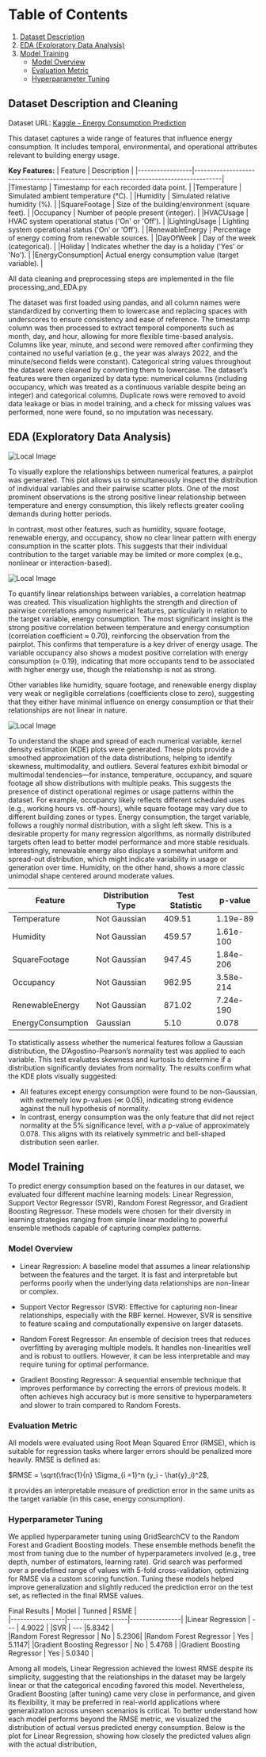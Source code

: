 # Table of Contents

1. [Dataset Description](#dataset-description-and-cleaning)
2. [EDA (Exploratory Data Analysis)](#eda-exploratory-data-analysis)
3. [Model Training](#model-training)
   - [Model Overview](#model-overview)
   - [Evaluation Metric](#evaluation-metric)
   - [Hyperparameter Tuning](#hyperparameter-tuning) 

## Dataset Description and Cleaning

Dataset URL: [Kaggle - Energy Consumption Prediction](https://www.kaggle.com/datasets/mrsimple07/energy-consumption-prediction/data)

This dataset captures a wide range of features that influence energy consumption. It includes temporal, environmental, and operational attributes relevant to building energy usage.

**Key Features:**
| Feature         |	Description                                                                          |
|-----------------|--------------------------------------------------------------------------------------|
|Timestamp        |	Timestamp for each recorded data point.                                       |
|Temperature      |	Simulated ambient temperature (°C).                                                  |
|Humidity         |	Simulated relative humidity (%).                                                     |
|SquareFootage    |	Size of the building/environment (square feet).                                               |
|Occupancy        |	Number of people present (integer).                                               |
|HVACUsage        |	HVAC system operational status ('On' or 'Off').                                     |
|LightingUsage    |	Lighting system operational status ('On' or 'Off').                                 |
|RenewableEnergy  |	Percentage of energy coming from renewable sources.                                       |
|DayOfWeek        |	Day of the week (categorical).                                                       |
|Holiday          |	Indicates whether the day is a holiday ('Yes' or 'No').                                   |
|EnergyConsumption|	Actual energy consumption value (target variable).                                         |


All data cleaning and preprocessing steps are implemented in the file processing_and_EDA.py

The dataset was first loaded using pandas, and all column names were standardized by converting them to lowercase and replacing spaces with underscores to ensure consistency and ease of reference. The timestamp column was then processed to extract temporal components such as month, day, and hour, allowing for more flexible time-based analysis. Columns like year, minute, and second were removed after confirming they contained no useful variation (e.g., the year was always 2022, and the minute/second fields were constant). Categorical string values throughout the dataset were cleaned by converting them to lowercase.
The dataset’s features were then organized by data type: numerical columns (including occupancy, which was treated as a continuous variable despite being an integer) and categorical columns. Duplicate rows were removed to avoid data leakage or bias in model training, and a check for missing values was performed, none were found, so no imputation was necessary.

## EDA (Exploratory Data Analysis)

![Local Image](./images/pairplot.png)

To visually explore the relationships between numerical features, a pairplot was generated. This plot allows us to simultaneously inspect the distribution of individual variables and their pairwise scatter plots. One of the most prominent observations is the strong positive linear relationship between temperature and energy consumption, this likely reflects greater cooling demands during hotter periods. 

In contrast, most other features, such as humidity, square footage, renewable energy, and occupancy, show no clear linear pattern with energy consumption in the scatter plots. This suggests that their individual contribution to the target variable may be limited or more complex (e.g., nonlinear or interaction-based).


![Local Image](./images/correlation_heat_map.png)

To quantify linear relationships between variables, a correlation heatmap was created. This visualization highlights the strength and direction of pairwise correlations among numerical features, particularly in relation to the target variable, energy consumption. The most significant insight is the strong positive correlation between temperature and energy consumption (correlation coefficient ≈ 0.70), reinforcing the observation from the pairplot. This confirms that temperature is a key driver of energy usage.
The variable occupancy also shows a modest positive correlation with energy consumption (≈ 0.19), indicating that more occupants tend to be associated with higher energy use, though the relationship is not as strong.

Other variables like humidity, square footage, and renewable energy display very weak or negligible correlations (coefficients close to zero), suggesting that they either have minimal influence on energy consumption or that their relationships are not linear in nature.

![Local Image](./images/distribution.png)

To understand the shape and spread of each numerical variable, kernel density estimation (KDE) plots were generated. These plots provide a smoothed approximation of the data distributions, helping to identify skewness, multimodality, and outliers.
Several features exhibit bimodal or multimodal tendencies—for instance, temperature, occupancy, and square footage all show distributions with multiple peaks. This suggests the presence of distinct operational regimes or usage patterns within the dataset. For example, occupancy likely reflects different scheduled uses (e.g., working hours vs. off-hours), while square footage may vary due to different building zones or types.
Energy consumption, the target variable, follows a roughly normal distribution, with a slight left skew. This is a desirable property for many regression algorithms, as normally distributed targets often lead to better model performance and more stable residuals.
Interestingly, renewable energy also displays a somewhat uniform and spread-out distribution, which might indicate variability in usage or generation over time. Humidity, on the other hand, shows a more classic unimodal shape centered around moderate values.


| Feature         |	Distribution Type | Test Statistic | p-value |                                                   
|-----------------|-------------------|----------------|-------------------------------------------------|
|Temperature        |	Not Gaussian      |   409.51 | 1.19e-89                           |
|Humidity      |	Not Gaussian   |459.57 |	1.61e-100                                              |
|SquareFootage         |	Not Gaussian 	| 947.45	| 1.84e-206                                       |
|Occupancy    |	Not Gaussian  | 982.95	| 3.58e-214                                             |
|RenewableEnergy  |	Not Gaussian | 871.02	| 7.24e-190
|EnergyConsumption|	Gaussian | 	5.10	| 0.078                                     |

To statistically assess whether the numerical features follow a Gaussian distribution, the D’Agostino-Pearson’s normality test was applied to each variable. This test evaluates skewness and kurtosis to determine if a distribution significantly deviates from normality. The results confirm what the KDE plots visually suggested:

- All features except energy consumption were found to be non-Gaussian, with extremely low p-values (≪ 0.05), indicating strong evidence against the null hypothesis of normality.
- In contrast, energy consumption was the only feature that did not reject normality at the 5% significance level, with a p-value of approximately 0.078. This aligns with its relatively symmetric and bell-shaped distribution seen earlier.

## Model Training

To predict energy consumption based on the features in our dataset, we evaluated four different machine learning models: Linear Regression, Support Vector Regressor (SVR), Random Forest Regressor, and Gradient Boosting Regressor.
These models were chosen for their diversity in learning strategies ranging from simple linear modeling to powerful ensemble methods capable of capturing complex patterns.

### Model Overview

- Linear Regression:
  A baseline model that assumes a linear relationship between the features and the target. It is fast and interpretable but         performs poorly when the underlying data relationships are non-linear or complex.

- Support Vector Regressor (SVR):
  Effective for capturing non-linear relationships, especially with the RBF kernel. However, SVR is sensitive to feature scaling    and computationally expensive on larger datasets.

- Random Forest Regressor:
  An ensemble of decision trees that reduces overfitting by averaging multiple models. It handles non-linearities well and is       robust to outliers. However, it can be less interpretable and may require tuning for optimal performance.

- Gradient Boosting Regressor:
  A sequential ensemble technique that improves performance by correcting the errors of previous models. It often achieves high     accuracy but is more sensitive to hyperparameters and slower to train compared to Random Forests.

### Evaluation Metric

All models were evaluated using Root Mean Squared Error (RMSE), which is suitable for regression tasks where larger errors should be penalized more heavily. RMSE is defined as:

$RMSE = \sqrt(\frac{1}{n} \Sigma_{i =1}^n (y_i - \hat{y}_i)^2$,

it provides an interpretable measure of prediction error in the same units as the target variable (in this case, energy consumption).

### Hyperparameter Tuning

We applied hyperparameter tuning using GridSearchCV to the Random Forest and Gradient Boosting models. These ensemble methods benefit the most from tuning due to the number of hyperparameters involved (e.g., tree depth, number of estimators, learning rate). Grid search was performed over a predefined range of values with 5-fold cross-validation, optimizing for RMSE via a custom scoring function.
Tuning these models helped improve generalization and slightly reduced the prediction error on the test set, as reflected in the final RMSE values.

Final Results 
| Model         |	Tunned | RSME |                                                
|-----------------|-------------------|----------------|
|Linear Regression        |	---     |  4.9022 | 
|SVR      |	---   |5.8342	 |	
|Random Forest Regressor         |	No 	|  5.2306| 
|Random Forest Regressor         |	Yes 	|  5.1147| 
|Gradient Boosting Regressor  |	No | 5.4768	|
|Gradient Boosting Regressor  |	Yes |  5.0340	|

Among all models, Linear Regression achieved the lowest RMSE despite its simplicity, suggesting that the relationships in the dataset may be largely linear or that the categorical encoding favored this model.
Nevertheless, Gradient Boosting (after tuning) came very close in performance, and given its flexibility, it may be preferred in real-world applications where generalization across unseen scenarios is critical.
To better understand how each model performs beyond the RMSE metric, we visualized the distribution of actual versus predicted energy consumption. Below is the plot for Linear Regression, showing how closely the predicted values align with the actual distribution, 

